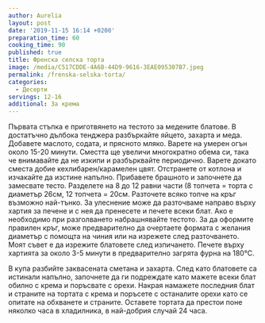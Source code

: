 ```yaml
---
author: Aurelia
layout: post
date: '2019-11-15 16:14 +0200'
preparation_time: 60
cooking_time: 90
published: true
title: Френска селска торта
image: /media/C517CDDE-4A6B-44D9-9616-3EAE095307B7.jpeg
permalink: /frenska-selska-torta/
categories:
  - Десерти
servings: 12-16
additional: За крема
---
```

Първата стъпка е приготвянето на тестото за медените блатове. В достатъчно дълбока тенджера разбъркайте яйцето, захарта и меда. Добавете маслото, содата, и прясното мляко. Варете на умерен огън около 15-20 минути. Сместта ще увеличи  многократно обема си, така че внимавайте да не изкипи и разбърквайте периодично. Варете докато сместа добие кехлибарен/карамелен цвят. Отстранете от котлона и изчакайте да изстине напълно. Прибавете брашното и започнете да замесвате тесто. Разделете на 8 до 12 равни части (8 топчета = торта с диаметър 26см, 12 топчета = 20см.
Разточете всяко топче на кръг възможно най-тънко. За улеснение може да разточваме направо върху хартия за печене и с нея да пренесете и печете всеки блат. Ако е необходимо при разголването набрашнявайте тестото. За да оформите правилен кръг, може предварително да очертаете формата с желания диаметър с помощта на чиния или на изрежете след разточването. Моят съвет е да изрежите блатовете след изпичането.
Печете върху хартията за около 3-5 минути в предварително загрята фурна на 180°С.


В купа разбийте заквасената сметана и захарта.
След като блатовете са истинали напълно, започнете да ги подреждате като мажете всеки блат обилно с крема и поръсвате с орехи.  Накрая намажете последния блат и страните на тортата с крема и поръсете с останалите орехи като се опитате на обхванете и страните.
Оставете тортата да престои поне няколко часа в хладилника, в най-добрия случай 24 часа.
